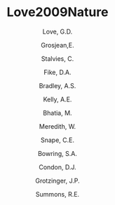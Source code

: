 ---
layout: publication
title: Love2009Nature
category: journalpub
author: 
	- Love, G.D. 
	- Grosjean,E. 
	- Stalvies, C. 
	- Fike, D.A. 
	- Bradley, A.S. 
	- Kelly, A.E. 
	- Bhatia, M. 
	- Meredith, W. 
	- Snape, C.E. 
	- Bowring, S.A. 
	- Condon, D.J. 
	- Grotzinger, J.P. 
	- Summons, R.E. 
pubtitle:  "Fossil steroids record the appearance of Demosponges during the Cryogenian Period" 
journal: Nature 
volume: 457 
pages: 718-721 
year: 2009
---